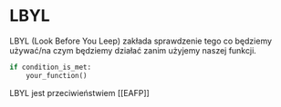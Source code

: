 # LBYL

LBYL (Look Before You Leep) zakłada sprawdzenie tego co będziemy używać/na czym będziemy działać zanim użyjemy naszej funkcji.

``` python
if condition_is_met:
	your_function()
```

LBYL jest przeciwieństwiem [[EAFP]]

